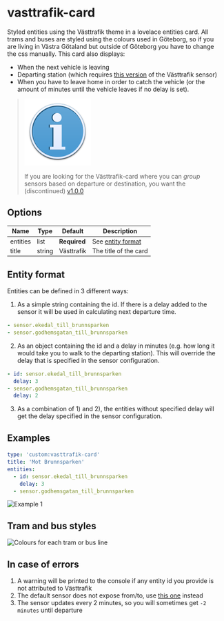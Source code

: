 vasttrafik-card
========================

Styled entities using the Västtrafik theme in a lovelace entities card. All trams and buses are styled using the colours used in Göteborg, so if you are living in Västra Götaland but outside of Göteborg you have to change the css manually. This card also displays:
* When the next vehicle is leaving
* Departing station (which requires [this version](https://github.com/Miicroo/ha-vasttrafik) of the Västtrafik sensor)
* When you have to leave home in order to catch the vehicle (or the amount of minutes until the vehicle leaves if no delay is set).

> ![v1.0.0](resources/info.svg)
> 
> If you are looking for the Västtrafik-card where you can *group* sensors based on departure or destination, you want the (discontinued) [v1.0.0](https://github.com/Miicroo/lovelace-vasttrafik-card/releases/tag/v1.0.0)

## Options
| Name     | Type   | Default      | Description
| ----     | ----   | -------      | -----------
| entities | list   | **Required** | See [entity format](https://github.com/Miicroo/lovelace-vasttrafik-card#entity-format)
| title    | string | Västtrafik   | The title of the card

## Entity format
Entities can be defined in 3 different ways:

1) As a simple string containing the id. If there is a delay added to the sensor it will be used in calculating next departure time.
```yaml
- sensor.ekedal_till_brunnsparken
- sensor.godhemsgatan_till_brunnsparken
```
2) As an object containing the id and a delay in minutes (e.g. how long it would take you to walk to the departing station). This will override the delay that is specified in the sensor configuration.
```yaml
- id: sensor.ekedal_till_brunnsparken
  delay: 3
- sensor.godhemsgatan_till_brunnsparken
  delay: 2
```
3) As a combination of 1) and 2), the entities without specified delay will get the delay specified in the sensor configuration.


## Examples
```yaml
type: 'custom:vasttrafik-card'
title: 'Mot Brunnsparken'
entities:
  - id: sensor.ekedal_till_brunnsparken
    delay: 3
  - sensor.godhemsgatan_till_brunnsparken
```

![Example 1](https://raw.githubusercontent.com/Miicroo/lovelace-vasttrafik-card/master/resources/1.png)

## Tram and bus styles
![Colours for each tram or bus line](https://raw.githubusercontent.com/Miicroo/ha-lovelace-vasttrafik_card/master/resources/colours.png)

## In case of errors
1. A warning will be printed to the console if any entity id you provide is not attributed to Västtrafik
2. The default sensor does not expose from/to, use [this one](https://github.com/Miicroo/ha-vasttrafik) instead
3. The sensor updates every 2 minutes, so you will sometimes get `-2 minutes` until departure
